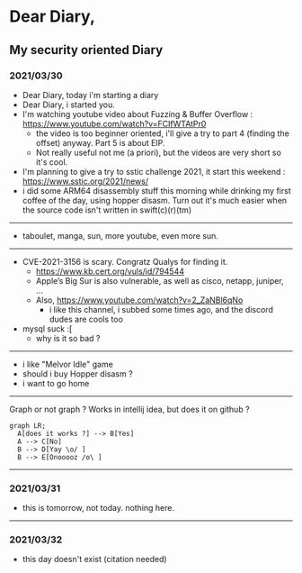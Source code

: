 # Dear Diary,

## My security oriented Diary

### 2021/03/30

- Dear Diary, today i'm starting a diary
- Dear Diary, i started you.
- I'm watching youtube video about Fuzzing & Buffer Overflow : https://www.youtube.com/watch?v=FCIfWTAtPr0
  - the video is too beginner oriented, i'll give a try to part 4 (finding the offset) anyway.
      Part 5 is about EIP. 
  - Not really useful not me (a priori), but the videos are very short so it's cool.
- I'm planning to give a try to sstic challenge 2021, it start this weekend : https://www.sstic.org/2021/news/
- i did some ARM64 disassembly stuff this morning while drinking my first coffee of the day, using hopper disasm. 
Turn out it's much easier when the source code isn't written in swift(c)(r)(tm)

---

- taboulet, manga, sun, more youtube, even more sun.

---

- CVE-2021-3156 is scary. Congratz Qualys for finding it.
  - https://www.kb.cert.org/vuls/id/794544
  - Apple’s Big Sur is also vulnerable, as well as cisco, netapp, juniper, ...
  - Also, https://www.youtube.com/watch?v=2_ZaNBl6qNo
    - i like this channel, i subbed some times ago, and the discord dudes are cools too
- mysql suck :[
  - why is it so bad ?

---

- i like "Melvor Idle" game
- should i buy Hopper disasm ?
- i want to go home

---
Graph or not graph ? Works in intellij idea, but does it on github ?

````mermaid
graph LR;
  A[does it works ?] --> B[Yes]
  A --> C[No]
  B --> D[Yay \o/ ]
  B --> E[Onooooz /o\ ]
````

---

### 2021/03/31

- this is tomorrow, not today. nothing here.

---

### 2021/03/32

- this day doesn't exist (citation needed)

